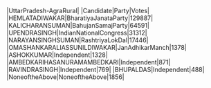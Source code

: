 
|UttarPradesh-AgraRural|
|Candidate|Party|Votes|
|HEMLATADIWAKAR|BharatiyaJanataParty|129887|
|KALICHARANSUMAN|BahujanSamajParty|64591|
|UPENDRASINGH|IndianNationalCongress|31312|
|NARAYANSINGHSUMAN|RashtriyaLokDal|17446|
|OMASHANKARALIASSUNILDIWAKAR|JanAdhikarManch|1378|
|ASHOKKUMAR|Independent|1328|
|AMBEDKARIHASANURAMAMBEDKARI|Independent|871|
|RAVINDRASINGH|Independent|769|
|BHUPALDAS|Independent|488|
|NoneoftheAbove|NoneoftheAbove|1856|

